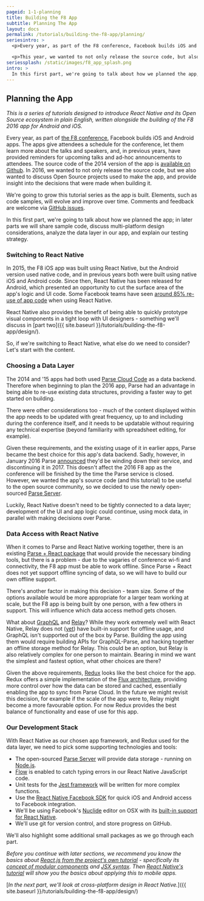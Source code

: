 ```yaml
---
pageid: 1-1-planning
title: Building the F8 App
subtitle: Planning The App
layout: docs
permalink: /tutorials/building-the-f8-app/planning/
seriesintro: >
  <p>Every year, as part of the F8 conference, Facebook builds iOS and Android apps. The apps give attendees a schedule for the conference, let them learn more about the talks and speakers, and, in previous years, have provided reminders for upcoming talks and ad-hoc announcements to attendees.</p>

  <p>This year, we wanted to not only release the source code, but also to produce a series of tutorials designed to introduce React Native and its Open Source ecosystem in plain English, written alongside the building of the F8 2016 app for Android and iOS.</p>
seriessplash: /static/images/f8_app_splash.png
intro: >
  In this first part, we're going to talk about how we planned the app, and how and why we picked the stack of technologies to use.
---
```


## Planning the App

*This is a series of tutorials designed to introduce React Native and its Open Source ecosystem in plain English, written alongside the building of the F8 2016 app for Android and iOS.*

Every year, as part of [the F8 conference](https://www.fbf8.com/), Facebook builds iOS and Android apps. The apps give attendees a schedule for the conference, let them learn more about the talks and speakers, and, in previous years, have provided reminders for upcoming talks and ad-hoc announcements to attendees. The source code of the 2014 version of the app is [available on Github](https://github.com/ParsePlatform/f8DeveloperConferenceApp). In 2016, we wanted to not only release the source code, but we also wanted to discuss Open Source projects used to make the app, and provide insight into the decisions that were made when building it.

We're going to grow this tutorial series as the app is built. Elements, such as code samples, will evolve and improve over time. Comments and feedback are welcome via [GitHub issues](https://github.com/facebook/junction/issues).

In this first part, we're going to talk about how we planned the app; in later parts we will share sample code, discuss multi-platform design considerations, analyze the data layer in our app, and explain our testing strategy.

### Switching to React Native

In 2015, the F8 iOS app was built using React Native, but the Android version used native code, and in previous years both were built using native iOS and Android code. Since then, React Native has been released for Android, which presented an opportunity to cut the surface area of the app's logic and UI code. Some Facebook teams have seen [around 85% re-use of app code](https://code.facebook.com/posts/1189117404435352/react-native-for-android-how-we-built-the-first-cross-platform-react-native-app/) when using React Native.

React Native also provides the benefit of being able to quickly prototype visual components in a tight loop with UI designers - something we'll discuss in [part two]({{ site.baseurl }}/tutorials/building-the-f8-app/design/).

So, if we're switching to React Native, what else do we need to consider? Let's start with the content.

### Choosing a Data Layer

The 2014 and '15 apps had both used [Parse Cloud Code](https://parse.com/) as a data backend. Therefore when beginning to plan the 2016 app, Parse had an advantage in being able to re-use existing data structures, providing a faster way to get started on building.

There were other considerations too - much of the content displayed within the app needs to be updated with great frequency, up to and including during the conference itself, and it needs to be updatable without requiring any technical expertise (beyond familiarity with spreadsheet editing, for example).

Given these requirements, and the existing usage of it in earlier apps, Parse became the best choice for this app's data backend. Sadly, however, in January 2016 Parse [announced](http://blog.parse.com/announcements/moving-on/) they'd be winding down their service, and discontinuing it in 2017. This doesn't affect the 2016 F8 app as the conference will be finished by the time the Parse service is closed. However, we wanted the app's source code (and this tutorial) to be useful to the open source community, so we decided to use the newly open-sourced [Parse Server](http://blog.parse.com/announcements/introducing-parse-server-and-the-database-migration-tool/).

Luckily, React Native doesn't need to be tightly connected to a data layer; development of the UI and app logic could continue, using mock data, in parallel with making decisions over Parse.

### Data Access with React Native

When it comes to Parse and React Native working together, there is an existing [Parse + React package](https://github.com/ParsePlatform/ParseReact) that would provide the necessary binding tools, but there is a problem - due to the vagaries of conference wi-fi and connectivity, the F8 app must be able to work offline. Since Parse + React does not yet support offline syncing of data, so we will have to build our own offline support.

There's another factor in making this decision - team size. Some of the options available would be more appropriate for a larger team working at scale, but the F8 app is being built by one person, with a few others in support. This will influence which data access method gets chosen.

What about [GraphQL](http://graphql.org/) and [Relay](https://facebook.github.io/relay/)? While they work extremely well with React Native, Relay does not ([yet](https://github.com/facebook/relay/wiki/Roadmap#in-progress)) have built-in support for offline usage, and GraphQL isn't supported out of the box by Parse. Building the app using them would require building APIs for GraphQL-Parse, and hacking together an offline storage method for Relay. This could be an option, but Relay is also relatively complex for one person to maintain. Bearing in mind we want the simplest and fastest option, what other choices are there?

Given the above requirements, [Redux](https://github.com/rackt/redux) looks like the best choice for the app. Redux offers a simple implementation of the [Flux architecture](https://facebook.github.io/flux/), providing more control over how the data can be stored and cached, essentially enabling the app to sync from Parse Cloud. In the future we might revisit this decision, for example if the scale of the app were to, Relay might become a more favourable option. For now Redux provides the best balance of functionality and ease of use for this app.

### Our Development Stack

With React Native as our chosen app framework, and Redux used for the data layer, we need to pick some supporting technologies and tools:

* The open-sourced [Parse Server](https://github.com/ParsePlatform/parse-server) will provide data storage - running on [Node.js](https://nodejs.org/en/).
* [Flow](http://flowtype.org/) is enabled to catch typing errors in our React Native JavaScript code.
* Unit tests for the [Jest framework](http://facebook.github.io/jest/) will be written for more complex functions.
* Use the [React Native Facebook SDK](https://github.com/facebook/react-native-fbsdk) for quick iOS and Android access to Facebook integration.
* We'll be using Facebook's [Nuclide](http://nuclide.io/) editor on OSX with its [built-in support for React Native](http://nuclide.io/docs/platforms/react-native/).
* We'll use git for version control, and store progress on GitHub.

We'll also highlight some additional small packages as we go through each part.

<!---
TOWATCH: Update info about Parse Server
-->

*Before you continue with later sections, we recommend you know the basics about [React.js from the project's own tutorial](http://facebook.github.io/react/docs/tutorial.html) - specifically its [concept of modular components](http://facebook.github.io/react/docs/thinking-in-react.html#step-1-break-the-ui-into-a-component-hierarchy) and [JSX syntax](http://facebook.github.io/react/docs/jsx-in-depth.html). Then [React Native's tutorial](http://facebook.github.io/react-native/docs/tutorial.html#content) will show you the basics about applying this to mobile apps.*

[*In the next part, we'll look at cross-platform design in React Native.*]({{ site.baseurl }}/tutorials/building-the-f8-app/design/)
